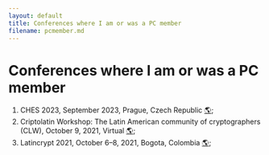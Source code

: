 ```yaml
---
layout: default
title: Conferences where I am or was a PC member
filename: pcmember.md
--- 
```


# Conferences where I am or was a PC member

1. CHES 2023, September 2023, Prague, Czech Republic [&#x1F30E;](https://ches.iacr.org/2023/);
2. Criptolatin Workshop: The Latin American community of cryptographers (CLW), October 9, 2021, Virtual [&#x1F30E;](https://www.criptolatino.org); 
3. Latincrypt 2021, October 6–8, 2021, Bogota, Colombia [&#x1F30E;](https://urosario.edu.co/Latin-Crypt/inicio/);

<!--&#127757; -->
<!--&#127759; -->
